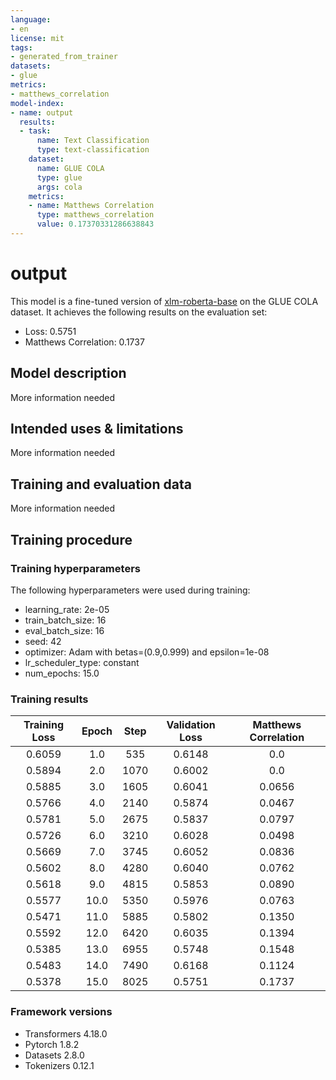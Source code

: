 ```yaml
---
language:
- en
license: mit
tags:
- generated_from_trainer
datasets:
- glue
metrics:
- matthews_correlation
model-index:
- name: output
  results:
  - task:
      name: Text Classification
      type: text-classification
    dataset:
      name: GLUE COLA
      type: glue
      args: cola
    metrics:
    - name: Matthews Correlation
      type: matthews_correlation
      value: 0.17370331286638843
---
```


<!-- This model card has been generated automatically according to the information the Trainer had access to. You
should probably proofread and complete it, then remove this comment. -->

# output

This model is a fine-tuned version of [xlm-roberta-base](https://huggingface.co/xlm-roberta-base) on the GLUE COLA dataset.
It achieves the following results on the evaluation set:
- Loss: 0.5751
- Matthews Correlation: 0.1737

## Model description

More information needed

## Intended uses & limitations

More information needed

## Training and evaluation data

More information needed

## Training procedure

### Training hyperparameters

The following hyperparameters were used during training:
- learning_rate: 2e-05
- train_batch_size: 16
- eval_batch_size: 16
- seed: 42
- optimizer: Adam with betas=(0.9,0.999) and epsilon=1e-08
- lr_scheduler_type: constant
- num_epochs: 15.0

### Training results

| Training Loss | Epoch | Step | Validation Loss | Matthews Correlation |
|:-------------:|:-----:|:----:|:---------------:|:--------------------:|
| 0.6059        | 1.0   | 535  | 0.6148          | 0.0                  |
| 0.5894        | 2.0   | 1070 | 0.6002          | 0.0                  |
| 0.5885        | 3.0   | 1605 | 0.6041          | 0.0656               |
| 0.5766        | 4.0   | 2140 | 0.5874          | 0.0467               |
| 0.5781        | 5.0   | 2675 | 0.5837          | 0.0797               |
| 0.5726        | 6.0   | 3210 | 0.6028          | 0.0498               |
| 0.5669        | 7.0   | 3745 | 0.6052          | 0.0836               |
| 0.5602        | 8.0   | 4280 | 0.6040          | 0.0762               |
| 0.5618        | 9.0   | 4815 | 0.5853          | 0.0890               |
| 0.5577        | 10.0  | 5350 | 0.5976          | 0.0763               |
| 0.5471        | 11.0  | 5885 | 0.5802          | 0.1350               |
| 0.5592        | 12.0  | 6420 | 0.6035          | 0.1394               |
| 0.5385        | 13.0  | 6955 | 0.5748          | 0.1548               |
| 0.5483        | 14.0  | 7490 | 0.6168          | 0.1124               |
| 0.5378        | 15.0  | 8025 | 0.5751          | 0.1737               |


### Framework versions

- Transformers 4.18.0
- Pytorch 1.8.2
- Datasets 2.8.0
- Tokenizers 0.12.1
